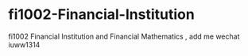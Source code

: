 # fi1002-Financial-Institution
fi1002 Financial Institution and Financial Mathematics , add me wechat iuww1314
